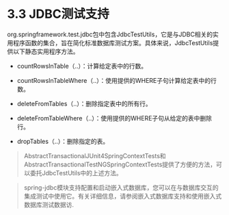 # 3.3 JDBC测试支持

org.springframework.test.jdbc包中包含JdbcTestUtils，它是与JDBC相关的实用程序函数的集合，旨在简化标准数据库测试方案。具体来说，JdbcTestUtils提供以下静态实用程序方法。

* countRowsInTable（..）：计算给定表中的行数。

* countRowsInTableWhere（..）：使用提供的WHERE子句计算给定表中的行数。

* deleteFromTables（..）：删除指定表中的所有行。

* deleteFromTableWhere（..）：使用提供的WHERE子句从给定的表中删除行。

* dropTables（..）：删除指定的表。

>AbstractTransactionalJUnit4SpringContextTests和AbstractTransactionalTestNGSpringContextTests提供了方便的方法，可以委托JdbcTestUtils中的上述方法。

>spring-jdbc模块支持配置和启动嵌入式数据库，您可以在与数据库交互的集成测试中使用它。有关详细信息，请参阅嵌入式数据库支持和使用嵌入式数据库测试数据访.

